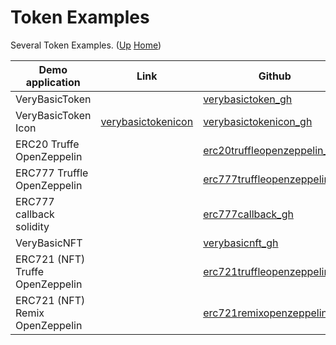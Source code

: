 # Token Examples

Several Token Examples. ([Up](..) [Home](..\..))

| Demo application                 | Link                       | Github
| ---------                        |-----                       | -----
| VeryBasicToken                   |                            | [verybasictoken_gh]
| VeryBasicToken Icon              | [verybasictokenicon]       | [verybasictokenicon_gh]
| ERC20 Truffe OpenZeppelin        |                            | [erc20truffleopenzeppelin_gh]
| ERC777 Truffle OpenZeppelin      |                            | [erc777truffleopenzeppelin_gh]
| ERC777 callback solidity         |                            | [erc777callback_gh]
| VeryBasicNFT                     |                            | [verybasicnft_gh]
| ERC721 (NFT) Truffe OpenZeppelin |                            | [erc721truffleopenzeppelin_gh]
| ERC721 (NFT) Remix OpenZeppelin  |                            | [erc721remixopenzeppelin_gh]



[verybasictoken_gh]:            https://github.com/web3examples/ethereum/blob/master/token_examples/VeryBasicToken.sol
[verybasicnft_gh]:              https://github.com/web3examples/ethereum/blob/master/token_examples/VeryBasicNFT.sol  
[verybasictokenicon_gh]:        https://github.com/web3examples/ethereum/blob/master/token_examples/VeryBasicTokenIcon.html
[erc20truffleopenzeppelin_gh]:  https://github.com/web3examples/ethereum/tree/master/token_examples/ERC20TruffleOpenZeppelin
[erc721truffleopenzeppelin_gh]: https://github.com/web3examples/ethereum/tree/master/token_examples/ERC721TruffleOpenZeppelin
[erc777truffleopenzeppelin_gh]: https://github.com/web3examples/ethereum/tree/master/token_examples/ERC777TruffleOpenZeppelin
[erc777callback_gh]:            https://github.com/web3examples/ethereum/tree/master/token_examples/ERC777Callback.sol
[erc721remixopenzeppelin_gh]:   https://github.com/web3examples/ethereum/tree/master/token_examples/ERC721RemixOpenZeppelin.sol

[verybasictokenicon]:           https://web3examples.com/ethereum/token_examples/VeryBasicTokenIcon.html

